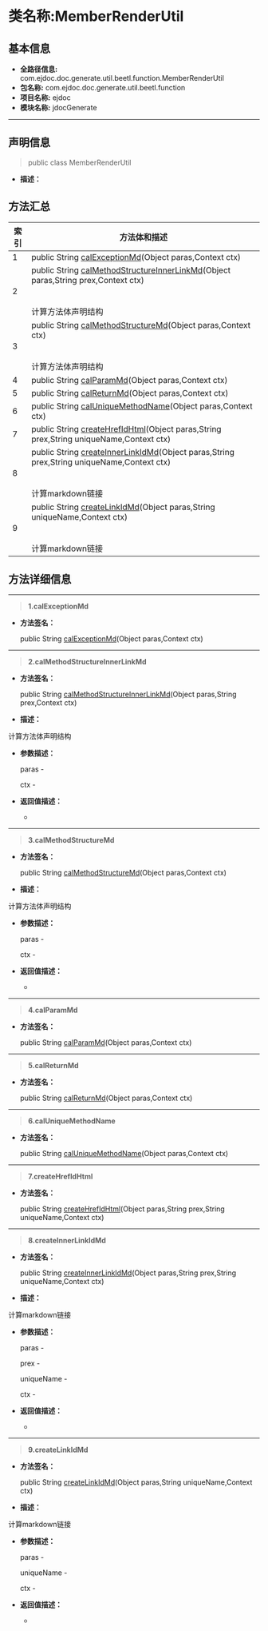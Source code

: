 # 类名称:MemberRenderUtil

## 基本信息

* **全路径信息:** com.ejdoc.doc.generate.util.beetl.function.MemberRenderUtil
* **包名称:** com.ejdoc.doc.generate.util.beetl.function
* **项目名称:** ejdoc
* **模块名称:** jdocGenerate









---

## 声明信息
> public class MemberRenderUtil     


* **描述：** 

  








## 方法汇总

|   索引  |    方法体和描述   |
| ---- | ---- |
|1|public String [calExceptionMd](#innerlink-calexceptionmd-javalangobject-context)(Object paras,Context ctx)   <br/>|
|2|public String [calMethodStructureInnerLinkMd](#innerlink-calmethodstructureinnerlinkmd-javalangobject-javalangstring-context)(Object paras,String prex,Context ctx)   <br/><br/><br/>计算方法体声明结构|
|3|public String [calMethodStructureMd](#innerlink-calmethodstructuremd-javalangobject-context)(Object paras,Context ctx)   <br/><br/><br/>计算方法体声明结构|
|4|public String [calParamMd](#innerlink-calparammd-javalangobject-context)(Object paras,Context ctx)   <br/>|
|5|public String [calReturnMd](#innerlink-calreturnmd-javalangobject-context)(Object paras,Context ctx)   <br/>|
|6|public String [calUniqueMethodName](#innerlink-caluniquemethodname-javalangobject-context)(Object paras,Context ctx)   <br/>|
|7|public String [createHrefIdHtml](#innerlink-createhrefidhtml-javalangobject-javalangstring-javalangstring-context)(Object paras,String prex,String uniqueName,Context ctx)   <br/>|
|8|public String [createInnerLinkIdMd](#innerlink-createinnerlinkidmd-javalangobject-javalangstring-javalangstring-context)(Object paras,String prex,String uniqueName,Context ctx)   <br/><br/><br/>计算markdown链接|
|9|public String [createLinkIdMd](#innerlink-createlinkidmd-javalangobject-javalangstring-context)(Object paras,String uniqueName,Context ctx)   <br/><br/><br/>计算markdown链接|








## 方法详细信息

---
> **1.<span id="innerlink-calexceptionmd-javalangobject-context">calExceptionMd</span>**

* **方法签名：** 

  public String [calExceptionMd](#calexceptionmd-javalangobject-context)(Object paras,Context ctx)   







---
> **2.<span id="innerlink-calmethodstructureinnerlinkmd-javalangobject-javalangstring-context">calMethodStructureInnerLinkMd</span>**

* **方法签名：** 

  public String [calMethodStructureInnerLinkMd](#calmethodstructureinnerlinkmd-javalangobject-javalangstring-context)(Object paras,String prex,Context ctx)   


* **描述：** 

计算方法体声明结构
* **参数描述：** 

  paras - 

  ctx - 


* **返回值描述：** 

   - 




---
> **3.<span id="innerlink-calmethodstructuremd-javalangobject-context">calMethodStructureMd</span>**

* **方法签名：** 

  public String [calMethodStructureMd](#calmethodstructuremd-javalangobject-context)(Object paras,Context ctx)   


* **描述：** 

计算方法体声明结构
* **参数描述：** 

  paras - 

  ctx - 


* **返回值描述：** 

   - 




---
> **4.<span id="innerlink-calparammd-javalangobject-context">calParamMd</span>**

* **方法签名：** 

  public String [calParamMd](#calparammd-javalangobject-context)(Object paras,Context ctx)   







---
> **5.<span id="innerlink-calreturnmd-javalangobject-context">calReturnMd</span>**

* **方法签名：** 

  public String [calReturnMd](#calreturnmd-javalangobject-context)(Object paras,Context ctx)   







---
> **6.<span id="innerlink-caluniquemethodname-javalangobject-context">calUniqueMethodName</span>**

* **方法签名：** 

  public String [calUniqueMethodName](#caluniquemethodname-javalangobject-context)(Object paras,Context ctx)   







---
> **7.<span id="innerlink-createhrefidhtml-javalangobject-javalangstring-javalangstring-context">createHrefIdHtml</span>**

* **方法签名：** 

  public String [createHrefIdHtml](#createhrefidhtml-javalangobject-javalangstring-javalangstring-context)(Object paras,String prex,String uniqueName,Context ctx)   







---
> **8.<span id="innerlink-createinnerlinkidmd-javalangobject-javalangstring-javalangstring-context">createInnerLinkIdMd</span>**

* **方法签名：** 

  public String [createInnerLinkIdMd](#createinnerlinkidmd-javalangobject-javalangstring-javalangstring-context)(Object paras,String prex,String uniqueName,Context ctx)   


* **描述：** 

计算markdown链接
* **参数描述：** 

  paras - 

  prex - 

  uniqueName - 

  ctx - 


* **返回值描述：** 

   - 




---
> **9.<span id="innerlink-createlinkidmd-javalangobject-javalangstring-context">createLinkIdMd</span>**

* **方法签名：** 

  public String [createLinkIdMd](#createlinkidmd-javalangobject-javalangstring-context)(Object paras,String uniqueName,Context ctx)   


* **描述：** 

计算markdown链接
* **参数描述：** 

  paras - 

  uniqueName - 

  ctx - 


* **返回值描述：** 

   - 




